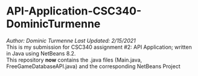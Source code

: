 # API-Application-CSC340-DominicTurmenne
_Author: Dominic Turmenne_
_Last Updated: 2/15/2021_  
This is my submission for CSC340 assignment #2: API Application; written in Java using NetBeans 8.2.  
This repository **now** contains the .java files (Main.java, FreeGameDatabaseAPI.java) and the corresponding NetBeans Project 
